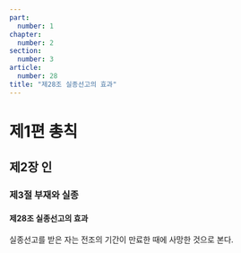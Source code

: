 ```yaml
---
part:
  number: 1
chapter:
  number: 2
section:
  number: 3
article:
  number: 28
title: "제28조 실종선고의 효과"
---
```


# 제1편 총칙

## 제2장 인

### 제3절 부재와 실종

#### 제28조 실종선고의 효과

실종선고를 받은 자는 전조의 기간이 만료한 때에 사망한 것으로 본다.
